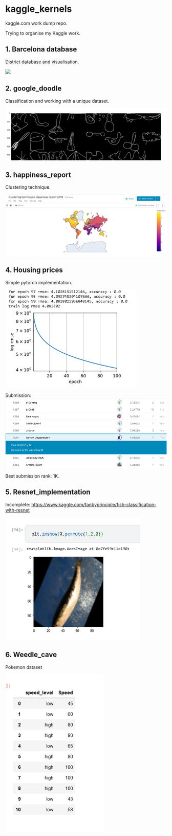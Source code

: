 # kaggle_kernels

kaggle.com work dump repo.

Trying to organise my Kaggle work.

## 1. Barcelona database

District database and visualisation.

![](barcelona/wh.png)

## 2. google_doodle

Classification and working with a unique dataset.

![](google_doodle/google_doodle.png)

## 3. happiness_report

Clustering technique.

![](happiness_report/wh.png)

## 4. Housing prices 

Simple pytorch implementation.

![](housing_prices_advanced_regression_techniques/simple_housing.png)

Submission:
![](housing_prices_advanced_regression_techniques/sub_1.png)

Best submission rank: 1K.

## 5. Resnet_implementation

Incomplete:
https://www.kaggle.com/fanbyprinciple/fish-classification-with-resnet


![](resnet_implementation/fish_dataset.png)

## 6. Weedle_cave

Pokemon dataset

![](weedle_cave/speed_level.png)

